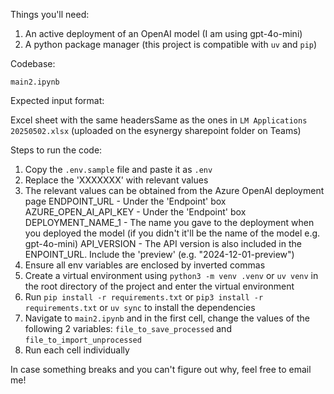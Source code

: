 Things you'll need:

1. An active deployment of an OpenAI model (I am using gpt-4o-mini)
2. A python package manager (this project is compatible with `uv` and `pip`)

Codebase:

`main2.ipynb`

Expected input format:

Excel sheet with the same headersSame as the ones in `LM Applications 20250502.xlsx` (uploaded on the esynergy sharepoint folder on Teams)

Steps to run the code:

1. Copy the `.env.sample` file and paste it as `.env`
2. Replace the 'XXXXXXX' with relevant values
3. The relevant values can be obtained from the Azure OpenAI deployment page
   ENDPOINT_URL - Under the 'Endpoint' box
   AZURE_OPEN_AI_API_KEY - Under the 'Endpoint' box
   DEPLOYMENT_NAME_1 - The name you gave to the deployment when you deployed the model (if you didn't it'll be the name of the model e.g. gpt-4o-mini)
   API_VERSION - The API version is also included in the ENPOINT_URL. Include the 'preview' (e.g. "2024-12-01-preview")
4. Ensure all env variables are enclosed by inverted commas
5. Create a virtual environment using `python3 -m venv .venv` or `uv venv` in the root directory of the project and enter the virtual environment
6. Run `pip install -r requirements.txt` or `pip3 install -r requirements.txt` or `uv sync` to install the dependencies
7. Navigate to `main2.ipynb` and in the first cell, change the values of the following 2 variables: `file_to_save_processed` and `file_to_import_unprocessed`
8. Run each cell individually

In case something breaks and you can't figure out why, feel free to email me!
